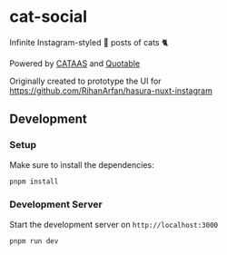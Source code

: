 # cat-social

Infinite Instagram-styled 📸 posts of cats 🐈

Powered by [CATAAS](https://cataas.com/) and [Quotable](https://github.com/lukePeavey/quotable)

Originally created to prototype the UI for https://github.com/RihanArfan/hasura-nuxt-instagram

## Development

### Setup

Make sure to install the dependencies:

```bash
pnpm install
```

### Development Server

Start the development server on `http://localhost:3000`

```bash
pnpm run dev
```

